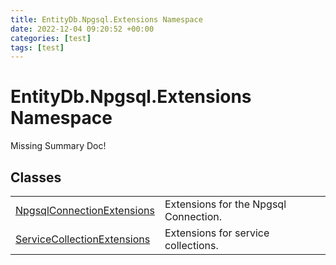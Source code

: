 ```yaml
---
title: EntityDb.Npgsql.Extensions Namespace
date: 2022-12-04 09:20:52 +00:00
categories: [test]
tags: [test]
---
```


# EntityDb.Npgsql.Extensions Namespace
Missing Summary Doc!
## Classes
<table><tr><td><!--/posts/dotnet-entitydb-npgsql-extensions-npgsqlconnectionextensions--><a href='#'>NpgsqlConnectionExtensions</a></td><td>
Extensions for the Npgsql Connection.
</td></tr><tr><td><!--/posts/dotnet-entitydb-npgsql-extensions-servicecollectionextensions--><a href='#'>ServiceCollectionExtensions</a></td><td>
Extensions for service collections.
</td></tr></table>
